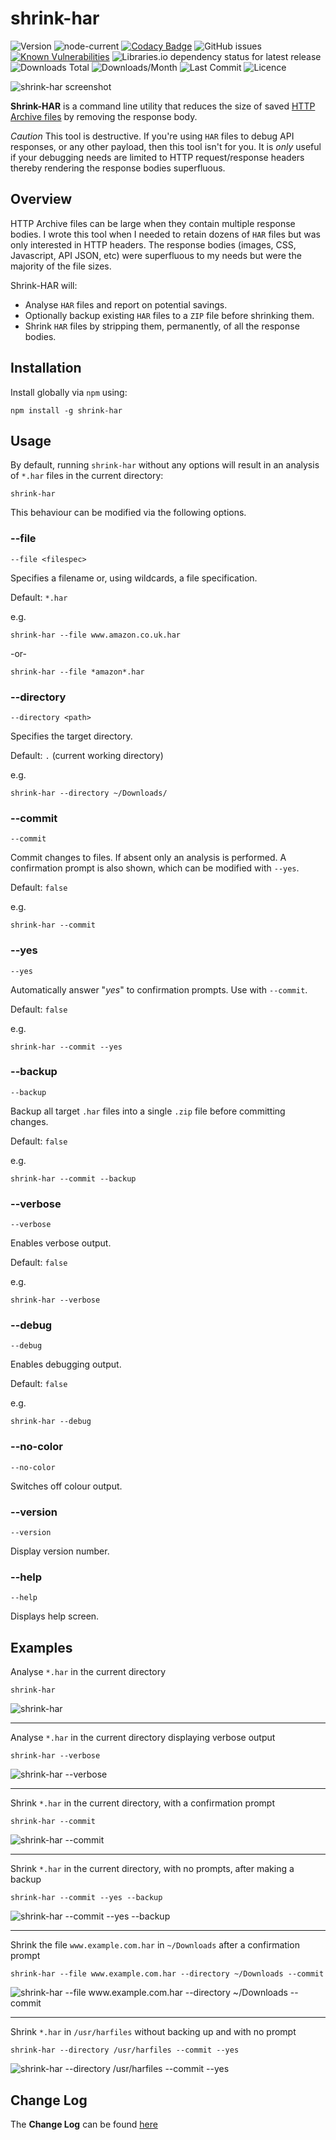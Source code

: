 # shrink-har

![Version](https://img.shields.io/npm/v/shrink-har?style=plastic)
![node-current](https://img.shields.io/node/v/shrink-har?style=plastic)
[![Codacy Badge](https://app.codacy.com/project/badge/Grade/99616f4abbc54e6fb78e888471814080)](https://www.codacy.com/gh/markSmurphy/shrink-har/dashboard?utm_source=github.com&amp;utm_medium=referral&amp;utm_content=markSmurphy/shrink-har&amp;utm_campaign=Badge_Grade)
![GitHub issues](https://img.shields.io/github/issues/markSmurphy/shrink-har?style=plastic)
[![Known Vulnerabilities](https://snyk.io/test/github/markSmurphy/shrink-har/badge.svg?targetFile=package.json)](https://snyk.io/test/github/markSmurphy/shrink-har?targetFile=package.json)
![Libraries.io dependency status for latest release](https://img.shields.io/librariesio/release/npm/shrink-har?style=plastic)
![Downloads Total](https://badgen.net/npm/dt/shrink-har)
![Downloads/Month](https://img.shields.io/npm/dm/shrink-har.svg?style=plastic)
![Last Commit](https://badgen.net/github/last-commit/markSmurphy/shrink-har)
![Licence](https://img.shields.io/npm/l/shrink-har.svg?style=plastic)

![shrink-har screenshot](./screenshots/analysis.gif)

**Shrink-HAR** is a command line utility that reduces the size of saved [HTTP Archive files](https://en.wikipedia.org/wiki/HAR_(file_format)) by removing the response body.

*Caution* This tool is destructive. If you're using `HAR` files to debug API responses, or any other payload, then this tool isn't for you. It is *only* useful if your debugging needs are limited to HTTP request/response headers thereby rendering the response bodies superfluous.

## Overview

HTTP Archive files can be large when they contain multiple response bodies. I wrote this tool when I needed to retain dozens of `HAR` files but was only interested in HTTP headers. The response bodies (images, CSS, Javascript, API JSON, etc) were superfluous to my needs but were the majority of the file sizes.

Shrink-HAR will:

* Analyse `HAR` files and report on potential savings.
* Optionally backup existing `HAR` files to a `ZIP` file before shrinking them.
* Shrink `HAR` files by stripping them, permanently, of all the response bodies.

## Installation

Install globally via `npm` using:

```shell
npm install -g shrink-har
```

## Usage

By default, running `shrink-har` without any options will result in an analysis of `*.har` files in the current directory:

```shell
shrink-har
```

This behaviour can be modified via the following options.

### --file <filespec>

`--file <filespec>`

Specifies a filename or, using wildcards, a file specification.

Default: `*.har`

e.g.

```shell
shrink-har --file www.amazon.co.uk.har
```

-or-

```shell
shrink-har --file *amazon*.har
```

### --directory

`--directory <path>`

Specifies the target directory.

Default: `.` (current working directory)

e.g.

```shell
shrink-har --directory ~/Downloads/
```

### --commit

`--commit`

Commit changes to files. If absent only an analysis is performed. A confirmation prompt is also shown, which can be modified with `--yes`.

Default: `false`

e.g.

```shell
shrink-har --commit
```

### --yes

`--yes`

Automatically answer "*yes*" to confirmation prompts. Use with `--commit`.

Default: `false`

e.g.

```shell
shrink-har --commit --yes
```

### --backup

``--backup``

Backup all target `.har` files into a single `.zip` file before committing changes.

Default: `false`

e.g.

```shell
shrink-har --commit --backup
```

### --verbose

`--verbose`

Enables verbose output.

Default: `false`

e.g.

```shell
shrink-har --verbose
```

### --debug

`--debug`

Enables debugging output.

Default: `false`

e.g.

```shell
shrink-har --debug
```

### --no-color

`--no-color`

Switches off colour output.

### --version

`--version`

Display version number.

### --help

`--help`

Displays help screen.

## Examples

Analyse `*.har` in the current directory

```shell
shrink-har
```

![shrink-har](./screenshots/analysis.gif)

---

Analyse `*.har` in the current directory displaying verbose output

```shell
shrink-har --verbose
```

![shrink-har --verbose](screenshots/shrink-har--verbose.gif)

---

Shrink `*.har` in the current directory, with a confirmation prompt

```shell
shrink-har --commit
```

![shrink-har --commit](./screenshots/shrink-har--commit.gif)

---

Shrink `*.har` in the current directory, with no prompts, after making a backup

```shell
shrink-har --commit --yes --backup
```

![shrink-har --commit --yes --backup](./screenshots/shrink-har--commit--yes--backup.gif)

---

Shrink the file `www.example.com.har` in `~/Downloads` after a confirmation prompt

```shell
shrink-har --file www.example.com.har --directory ~/Downloads --commit
```

![shrink-har --file www.example.com.har --directory ~/Downloads --commit](https://via.placeholder.com/830x330?text=shrink-har%20--file%20www.example.com.har%20--directory%20~/Downloads%20--commit)

---

Shrink `*.har` in `/usr/harfiles` without backing up and with no prompt

```shell
shrink-har --directory /usr/harfiles --commit --yes
```

![shrink-har --directory /usr/harfiles --commit --yes](https://via.placeholder.com/830x330?text=shrink-har%20--directory%20/usr/harfiles%20--commit%20--yes)

## Change Log

The **Change Log** can be found [here](CHANGELOG.md)
